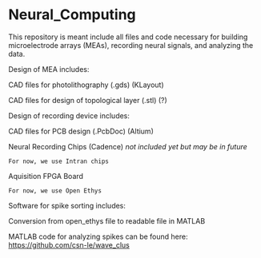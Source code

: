 # Neural_Computing

This repository is meant include all files and code necessary for building microelectrode arrays (MEAs), recording neural signals, and analyzing the data.


Design of MEA includes:

  CAD files for photolithography (.gds) (KLayout)
  
  CAD files for design of topological layer (.stl) (?)

Design of recording device includes:

  CAD files for PCB design (.PcbDoc) (Altium)
  
  Neural Recording Chips (Cadence) *not included yet but may be in future*
  
    For now, we use Intran chips
    
  Aquisition FPGA Board
  
    For now, we use Open Ethys


Software for spike sorting includes:

  Conversion from open_ethys file to readable file in MATLAB
  
  MATLAB code for analyzing spikes can be found here: https://github.com/csn-le/wave_clus
